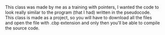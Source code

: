 This class was made by me as a training with pointers, I wanted the code to look really similar to the program (that I had) written in the pseudocode.  
This class is made as a project, so you will have to download all the files and open the file with .cbp extension and only then you'll be able to compile the source code.
